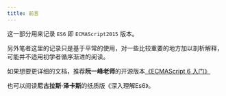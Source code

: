 ```yaml
---
title: 前言
---
```


这一部分用来记录 `ES6` 即 `ECMAScript2015` 版本。

另外笔者这里的记录只是基于平常的使用，对一些比较重要的地方加以剖析解释，可能并不适用初学者循序渐进的阅读。

如果想要更详细的文档，推荐**阮一峰老师**的开源版本[《ECMAScript 6 入门》](https://es6.ruanyifeng.com/)

也可以阅读**尼古拉斯·泽卡斯**的纸质版《深入理解Es6》。

